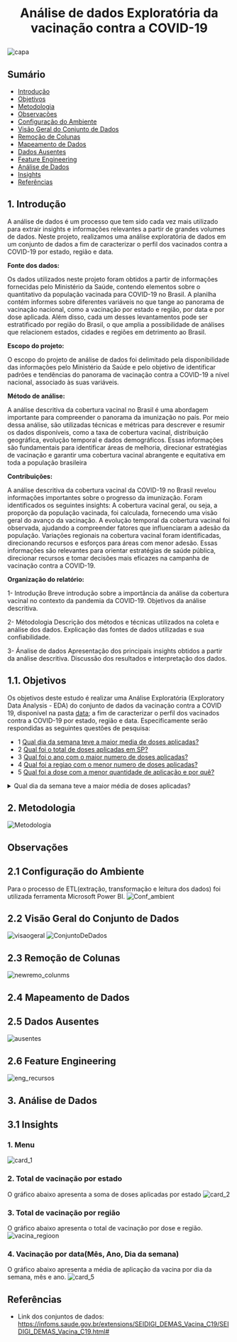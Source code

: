 # <p align="center">Análise de dados Exploratória da vacinação contra a COVID-19</p>

 ![capa](https://github.com/Jonatas-Gomes/A3-BigData/assets/57242457/fc731d86-4cd7-45b6-8248-9e83d153429c)

## Sumário 
- [Introdução](#1-introdução)
- [Objetivos](#11-objetivos)
- [Metodologia](#2-metodologia)
- [Observações](#observações)
- [Configuração do Ambiente](#21-configuração-do-ambiente)
- [Visão Geral do Conjunto de Dados](#22-visão-geral-do-conjunto-de-dados)
- [Remoção de Colunas](#23-remoção-de-colunas)
- [Mapeamento de Dados](#24-mapeamento-de-dados)
- [Dados Ausentes](#25-dados-ausentes)
- [Feature Engineering](#26-feature-engineering)
- [Análise de Dados](#3-análise-de-dados)
- [Insights ](#31-insights)
- [Referências](#referências)


## 1. Introdução
 A análise de dados é um processo que tem sido cada vez mais utilizado para extrair insights e informações relevantes a partir de grandes volumes de dados. Neste projeto, realizamos uma análise    exploratória de dados em um conjunto de dados a fim de caracterizar o perfil dos vacinados contra a COVID-19 por estado, região e data.
 
**Fonte dos dados:**

Os dados utilizados neste projeto foram obtidos a partir de informações fornecidas pelo Ministério da Saúde, contendo elementos sobre o quantitativo da população vacinada para COVID-19 no Brasil. A planilha contém informes sobre diferentes variáveis no que tange ao panorama de vacinação nacional, como a vacinação por estado e região, por data e por dose aplicada. Além disso, cada um desses levantamentos pode ser estratificado por região do Brasil, o que amplia a possibilidade de análises que relacionem estados, cidades e regiões em detrimento ao Brasil. 

**Escopo do projeto:**

O escopo do projeto de análise de dados foi delimitado pela disponibilidade das informações pelo Ministério da Saúde e pelo objetivo de identificar padrões e tendências do panorama de vacinação contra a COVID-19 a nível nacional, associado às suas variáveis.

**Método de análise:**

A análise descritiva da cobertura vacinal no Brasil é uma abordagem importante para compreender o panorama da imunização no país. Por meio dessa análise, são utilizadas técnicas e métricas para descrever e resumir os dados disponíveis, como a taxa de cobertura vacinal, distribuição geográfica, evolução temporal e dados demográficos. Essas informações são fundamentais para identificar áreas de melhoria, direcionar estratégias de vacinação e garantir uma cobertura vacinal abrangente e equitativa em toda a população brasileira

**Contribuições:**

A análise descritiva da cobertura vacinal da COVID-19 no Brasil revelou informações importantes sobre o progresso da imunização. Foram identificados os seguintes insights:
A cobertura vacinal geral, ou seja, a proporção da população vacinada, foi calculada, fornecendo uma visão geral do avanço da vacinação.
A evolução temporal da cobertura vacinal foi observada, ajudando a compreender fatores que influenciaram a adesão da população.
Variações regionais na cobertura vacinal foram identificadas, direcionando recursos e esforços para áreas com menor adesão.
Essas informações são relevantes para orientar estratégias de saúde pública, direcionar recursos e tomar decisões mais eficazes na campanha de vacinação contra a COVID-19.

**Organização do relatório:**

1- Introdução
Breve introdução sobre a importância da análise da cobertura vacinal no contexto da pandemia da COVID-19.
Objetivos da análise descritiva.

2-  Métodologia 
Descrição dos métodos e técnicas utilizados na coleta e análise dos dados.
Explicação das fontes de dados utilizadas e sua confiabilidade.

3- Ánalise de dados 
Apresentação dos principais insights obtidos a partir da análise descritiva.
Discussão dos resultados e interpretação dos dados.


## 1.1. Objetivos
  Os objetivos deste estudo é realizar uma Análise Exploratória (Exploratory Data Analysis - EDA) do conjunto de dados da vacinação contra a COVID 19, disponível na pasta [data](https://github.com/Jonatas-Gomes/A3-BigData/tree/main/data);  a fim  de  caracterizar o perfil dos vacinados contra a COVID-19 por estado, região e data. Especificamente serão respondidas as seguintes questões de pesquisa:
  - 1 [Qual dia da semana teve a maior media de doses aplicadas?](#4-vacinação-por-datamês-ano-dia-da-semana)
  - 2 [Qual foi o total de doses aplicadas em SP?](#2-total-de-vacinação-por-estado)
  - 3 [Qual foi o ano com o maior numero de doses aplicadas?](#4-vacinação-por-datamês-ano-dia-da-semana)
  - 4 [Qual foi a regiao com o menor numero de doses aplicadas?](#3-total-de-vacinação-por-região)
  - 5 [Qual foi a dose com a menor quantidade de aplicação e por quê?](#3-total-de-vacinação-por-região)
<details>
  <summary>Qual dia da semana teve a maior média de doses aplicadas?</summary>
  
  O dia da semana com a maior média de doses aplicadas foi quarta-feira, com 824.631 doses aplicadas.
  
  Conforme o item -> [4. Vacinação por Data/Mês/Ano - Dia da Semana](#4-vacinação-por-datamês-ano-dia-da-semana)
  
</details>

## 2. Metodologia
  ![Metodologia](https://github.com/Jonatas-Gomes/A3-BigData/assets/57242457/a20f9954-ccd5-45af-ad71-db444dae8d39)
## Observações

## 2.1 Configuração do Ambiente
  Para o processo de ETL(extração, transformação e leitura dos dados) foi utilizada ferramenta Microsoft Power BI. 
 ![Conf_ambient](https://github.com/Jonatas-Gomes/A3-BigData/assets/57242457/e1184e7a-ff75-4e14-9c15-4ee53408adec)
## 2.2 Visão Geral do Conjunto de Dados
  ![visaogeral](https://github.com/Jonatas-Gomes/A3-BigData/assets/57242457/24686b7b-2a0f-43cb-ab32-d602d75dbc30)
  ![ConjuntoDeDados](https://github.com/Jonatas-Gomes/A3-BigData/assets/57242457/62916921-3266-482a-9ace-3371a8ed00d3)

## 2.3 Remoção de Colunas
  ![newremo_colunms](https://github.com/Jonatas-Gomes/A3-BigData/assets/57242457/de40bdde-a61b-4896-917a-77581848deaa) 

## 2.4 Mapeamento de Dados
  
## 2.5 Dados Ausentes
  ![ausentes](https://github.com/Jonatas-Gomes/A3-BigData/assets/57242457/af815179-ae77-45e0-a251-50a5d10c4a45)
## 2.6 Feature Engineering
  ![eng_recursos](https://github.com/Jonatas-Gomes/A3-BigData/assets/57242457/2a297506-970c-4239-b7d3-7c9b031d1508)

## 3. Análise de Dados
  
## 3.1 Insights 
  ### 1. Menu
  ![card_1](https://github.com/Jonatas-Gomes/A3-BigData/assets/57242457/e36bd086-c0d0-4233-b971-ae9625160462)
  ### 2. Total de vacinação por estado
  O gráfico abaixo apresenta a soma de doses aplicadas por estado
  ![card_2](https://github.com/Jonatas-Gomes/A3-BigData/assets/57242457/dd6527aa-3be5-43cc-b397-1f632454d8d6)
  ### 3. Total de vacinação por região
  O gráfico abaixo apresenta o total de vacinação por dose e região.
  ![vacina_regioon](https://github.com/Jonatas-Gomes/A3-BigData/assets/57242457/77d1686b-139e-4529-a672-3325a09db180)
  ### 4. Vacinação por data(Mês, Ano, Dia da semana)
  O gráfico abaixo apresenta a média de aplicação da vacina por dia da semana, mês e ano.
  ![card_5](https://github.com/Jonatas-Gomes/A3-BigData/assets/57242457/eba879a5-eb09-490b-91a1-4f031740e3a5)

## Referências
- Link dos conjuntos de dados:
https://infoms.saude.gov.br/extensions/SEIDIGI_DEMAS_Vacina_C19/SEIDIGI_DEMAS_Vacina_C19.html#


